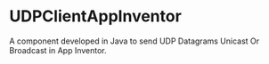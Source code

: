 # UDPClientAppInventor
A component developed in Java to send UDP Datagrams Unicast Or Broadcast in App Inventor.
